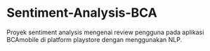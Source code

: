 # Sentiment-Analysis-BCA
Proyek sentiment analysis mengenai review pengguna pada aplikasi BCAmobile di platform playstore dengan menggunakan NLP.
